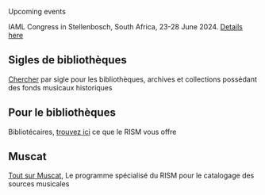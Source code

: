 
<article class="notification is-warning is-light">
    <p class="has-text-weight-semibold">Upcoming events</p>
    <p>IAML Congress in Stellenbosch, South Africa, 23-28 June 2024. <a href="/publications/iaml-congresses/2024.html">Details here</a></p>
</article>


## Sigles de bibliothèques

[Chercher](/community/sigla.html) par sigle pour les bibliothèques, archives et collections possédant des fonds musicaux historiques

## Pour le bibliothèques

Bibliotécaires, [trouvez ici](/organization/rism-for-libraries.html) ce que le RISM vous offre

## Muscat

[Tout sur Muscat](/community/muscat.html), Le programme spécialisé du RISM pour le catalogage des sources musicales
